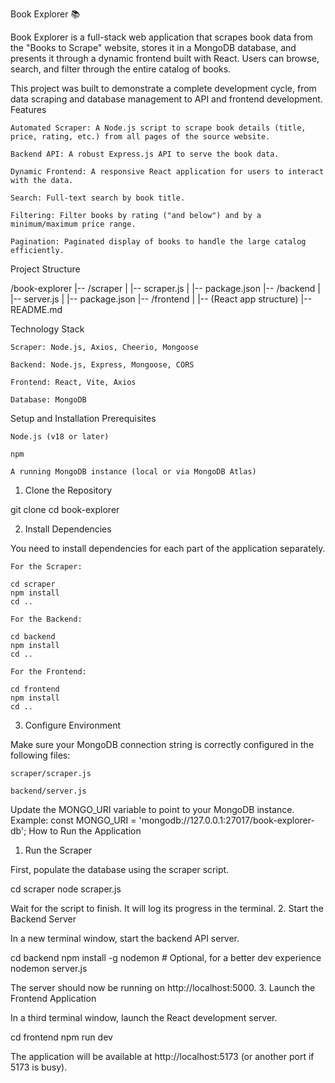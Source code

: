 Book Explorer 📚

Book Explorer is a full-stack web application that scrapes book data from the "Books to Scrape" website, stores it in a MongoDB database, and presents it through a dynamic frontend built with React. Users can browse, search, and filter through the entire catalog of books.

This project was built to demonstrate a complete development cycle, from data scraping and database management to API and frontend development.
Features

    Automated Scraper: A Node.js script to scrape book details (title, price, rating, etc.) from all pages of the source website.

    Backend API: A robust Express.js API to serve the book data.

    Dynamic Frontend: A responsive React application for users to interact with the data.

    Search: Full-text search by book title.

    Filtering: Filter books by rating ("and below") and by a minimum/maximum price range.

    Pagination: Paginated display of books to handle the large catalog efficiently.

Project Structure

/book-explorer
|-- /scraper
|   |-- scraper.js
|   |-- package.json
|-- /backend
|   |-- server.js
|   |-- package.json
|-- /frontend
|   |-- (React app structure)
|-- README.md

Technology Stack

    Scraper: Node.js, Axios, Cheerio, Mongoose

    Backend: Node.js, Express, Mongoose, CORS

    Frontend: React, Vite, Axios

    Database: MongoDB

Setup and Installation
Prerequisites

    Node.js (v18 or later)

    npm

    A running MongoDB instance (local or via MongoDB Atlas)

1. Clone the Repository

git clone <your-repo-url>
cd book-explorer

2. Install Dependencies

You need to install dependencies for each part of the application separately.

    For the Scraper:

    cd scraper
    npm install
    cd ..

    For the Backend:

    cd backend
    npm install
    cd ..

    For the Frontend:

    cd frontend
    npm install
    cd ..

3. Configure Environment

Make sure your MongoDB connection string is correctly configured in the following files:

    scraper/scraper.js

    backend/server.js

Update the MONGO_URI variable to point to your MongoDB instance.
Example: const MONGO_URI = 'mongodb://127.0.0.1:27017/book-explorer-db';
How to Run the Application
1. Run the Scraper

First, populate the database using the scraper script.

cd scraper
node scraper.js

Wait for the script to finish. It will log its progress in the terminal.
2. Start the Backend Server

In a new terminal window, start the backend API server.

cd backend
npm install -g nodemon # Optional, for a better dev experience
nodemon server.js

The server should now be running on http://localhost:5000.
3. Launch the Frontend Application

In a third terminal window, launch the React development server.

cd frontend
npm run dev

The application will be available at http://localhost:5173 (or another port if 5173 is busy).